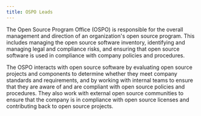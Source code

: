 ```yaml
---
title: OSPO Leads
---
```


The Open Source Program Office (OSPO) is responsible for the overall management and direction of an organization's open source program. This includes managing the open source software inventory, identifying and managing legal and compliance risks, and ensuring that open source software is used in compliance with company policies and procedures.

The OSPO interacts with open source software by evaluating open source projects and components to determine whether they meet company standards and requirements, and by working with internal teams to ensure that they are aware of and are compliant with open source policies and procedures. They also work with external open source communities to ensure that the company is in compliance with open source licenses and contributing back to open source projects.
